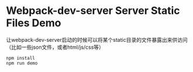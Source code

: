 Webpack-dev-server Server Static Files Demo
=======================

让webpack-dev-server启动的时候可以将某个static目录的文件暴露出来供访问（比如一些json文件，或者html/js/css等）

```
npm install
npm run demo
```
